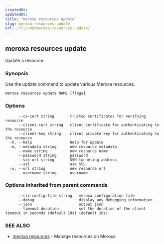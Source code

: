```yaml
---
createdAt: 
updatedAt: 
title: "meroxa resources update"
slug: meroxa-resources-update
url: /cli/cmd/meroxa-resources-update/
---
```

## meroxa resources update

Update a resource

### Synopsis

Use the update command to update various Meroxa resources.

```
meroxa resources update NAME [flags]
```

### Options

```
      --ca-cert string       trusted certificates for verifying resource
      --client-cert string   client certificate for authenticating to the resource
      --client-key string    client private key for authenticating to the resource
  -h, --help                 help for update
  -m, --metadata string      new resource metadata
      --name string          new resource name
      --password string      password
      --ssh-url string       SSH tunneling address
      --ssl                  use SSL
  -u, --url string           new resource url
      --username string      username
```

### Options inherited from parent commands

```
      --cli-config-file string   meroxa configuration file
      --debug                    display any debugging information
      --json                     output json
      --timeout duration         set the duration of the client timeout in seconds (default 10s) (default 10s)
```

### SEE ALSO

* [meroxa resources](/cli/cmd/meroxa-resources/)	 - Manage resources on Meroxa

